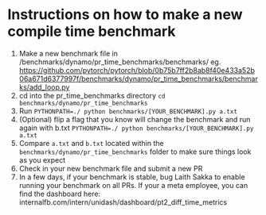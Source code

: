 # Instructions on how to make a new compile time benchmark

1. Make a new benchmark file in /benchmarks/dynamo/pr_time_benchmarks/benchmarks/ eg. https://github.com/pytorch/pytorch/blob/0b75b7ff2b8ab8f40e433a52b06a671d6377997f/benchmarks/dynamo/pr_time_benchmarks/benchmarks/add_loop.py
2. cd into the pr_time_benchmarks directory `cd benchmarks/dynamo/pr_time_benchmarks`
3. Run `PYTHONPATH=./ python benchmarks/[YOUR_BENCHMARK].py a.txt`
4. (Optional) flip a flag that you know will change the benchmark and run again with b.txt `PYTHONPATH=./ python benchmarks/[YOUR_BENCHMARK].py a.txt`
5. Compare `a.txt` and `b.txt` located within the `benchmarks/dynamo/pr_time_benchmarks` folder to make sure things look as you expect
6. Check in your new benchmark file and submit a new PR
7. In a few days, if your benchmark is stable, bug Laith Sakka to enable running your benchmark on all PRs. If your a meta employee, you can find the dashboard here: internalfb.com/intern/unidash/dashboard/pt2_diff_time_metrics
